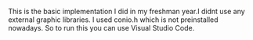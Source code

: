This is the basic implementation I did in my freshman year.I didnt use any external graphic libraries. I used conio.h which is not preinstalled nowadays. So to run this you can use Visual Studio Code.